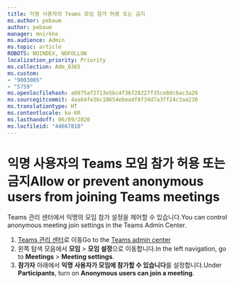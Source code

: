 ```yaml
---
title: 익명 사용자의 Teams 모임 참가 허용 또는 금지
ms.author: pebaum
author: pebaum
manager: mnirkhe
ms.audience: Admin
ms.topic: article
ROBOTS: NOINDEX, NOFOLLOW
localization_priority: Priority
ms.collection: Adm_O365
ms.custom:
- "9003005"
- "5759"
ms.openlocfilehash: a0875af2713e5bc4f36f28227f35ce8dc6ac3a26
ms.sourcegitcommit: 4aa64fe36c18654ebeadf8f34d7a3ff24c3aa230
ms.translationtype: HT
ms.contentlocale: ko-KR
ms.lasthandoff: 06/09/2020
ms.locfileid: "44667818"
---
```

# <a name="allow-or-prevent-anonymous-users-from-joining-teams-meetings"></a><span data-ttu-id="1b596-102">익명 사용자의 Teams 모임 참가 허용 또는 금지</span><span class="sxs-lookup"><span data-stu-id="1b596-102">Allow or prevent anonymous users from joining Teams meetings</span></span>

<span data-ttu-id="1b596-103">Teams 관리 센터에서 익명의 모임 참가 설정을 제어할 수 있습니다.</span><span class="sxs-lookup"><span data-stu-id="1b596-103">You can control anonymous meeting join settings in the Teams Admin Center.</span></span>

1.  <span data-ttu-id="1b596-104">[Teams 관리 센터](https://admin.teams.microsoft.com)로 이동</span><span class="sxs-lookup"><span data-stu-id="1b596-104">Go to the [Teams admin center](https://admin.teams.microsoft.com)</span></span>
2.  <span data-ttu-id="1b596-105">왼쪽 탐색 모음에서 **모임**  >  **모임 설정**으로 이동합니다.</span><span class="sxs-lookup"><span data-stu-id="1b596-105">In the left navigation, go to  **Meetings**  >  **Meeting settings**.</span></span>
3.  <span data-ttu-id="1b596-106">**참가자** 아래에서 **익명 사용자가 모임에 참가할 수 있습니다**를 설정합니다.</span><span class="sxs-lookup"><span data-stu-id="1b596-106">Under  **Participants**, turn on  **Anonymous users can join a meeting**.</span></span>